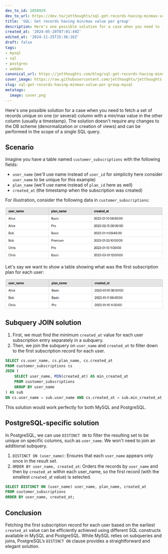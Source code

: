 ```yaml
---
dev_to_id: 1858929
dev_to_url: https://dev.to/jetthoughts/sql-get-records-having-minmax-value-per-group-2cnh
title: 'SQL: Get records having min/max value per group'
description: Here's one possible solution for a case when you need to fetch a set of records unique on one (or...
created_at: '2024-05-20T07:01:49Z'
edited_at: '2024-11-25T15:36:16Z'
draft: false
tags:
- mysql
- sql
- postgres
- webdev
canonical_url: https://jetthoughts.com/blog/sql-get-records-having-minmax-value-per-group-mysql/
cover_image: https://raw.githubusercontent.com/jetthoughts/jetthoughts.github.io/master/content/blog/sql-get-records-having-minmax-value-per-group-mysql/cover.png
slug: sql-get-records-having-minmax-value-per-group-mysql
metatags:
  image: cover.png
---
```

Here's one possible solution for a case when you need to fetch a set of records unique on one (or several) column with a min/max value in the other column (usually a timestamp). The solution doesn't require any changes to the DB scheme (denormalization or creation of views) and can be performed in the scope of a single SQL query.

## Scenario
Imagine you have a table named `customer_subscriptions` with the following fields:

- `user_name` (we'll use name instead of `user_id` for simplicity here consider `user_name` to be unique for this example)
- `plan_name` (we'll use name instead of `plan_id` here as well)
- `created_at` (the timestamp when the subscription was created)

For illustration, consider the following data in `customer_subscriptions`:

![Sample customer_subscriptions table](file_0.png)

Let's say we want to show a table showing what was the first subscription plan for each user:

![Desired query result](file_1.png)

## Subquery JOIN solution

1. First, we must find the minimum `created_at` value for each user subscription entry separately in a subquery.
2. Then, we join the subquery on `user_name` and `created_at` to filter down to the first subscription record for each user.

```sql
SELECT cs.user_name, cs.plan_name, cs.created_at
FROM customer_subscriptions cs
JOIN (
    SELECT user_name, MIN(created_at) AS min_created_at
    FROM customer_subscriptions
    GROUP BY user_name
) AS sub
ON cs.user_name = sub.user_name AND cs.created_at = sub.min_created_at;
```

This solution would work perfectly for both MySQL and PostgreSQL.

## PostgreSQL-specific solution

In PostgreSQL, we can use `DISTINCT ON` to filter the resulting set to be unique on specific columns, such as `user_name`. We won't need to join an additional subquery.

1. `DISTINCT ON (user_name)`: Ensures that each `user_name` appears only once in the result set.
2. `ORDER BY user_name, created_at`: Orders the records by `user_name` and then by `created_at` within each user_name, so the first record (with the smallest `created_a`t value) is selected.

```sql
SELECT DISTINCT ON (user_name) user_name, plan_name, created_at
FROM customer_subscriptions
ORDER BY user_name, created_at;
```

## Conclusion

Fetching the first subscription record for each user based on the earliest `created_at` value can be efficiently achieved using different SQL constructs available in MySQL and PostgreSQL. While MySQL relies on subqueries and joins, PostgreSQL’s `DISTINCT ON` clause provides a straightforward and elegant solution.